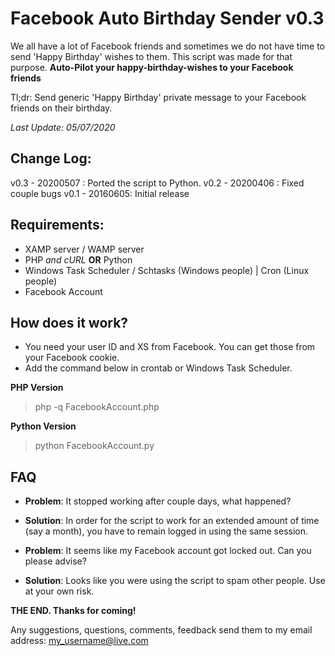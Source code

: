
Facebook Auto Birthday Sender v0.3
==============



We all have a lot of Facebook friends and sometimes we do not have time to send 'Happy Birthday' wishes to them. This script was made for that purpose. **Auto-Pilot your happy-birthday-wishes to your Facebook friends**

Tl;dr: Send generic 'Happy Birthday' private message to your Facebook friends on their birthday. 

*Last Update: 05/07/2020*

Change Log:
-------------
v0.3 - 20200507 : Ported the script to Python.
v0.2 - 20200406 : Fixed couple bugs
v0.1 - 20160605:  Initial release

Requirements:
-------------

- XAMP server / WAMP server
- PHP *and cURL* **OR** Python
- Windows Task Scheduler / Schtasks (Windows people) | Cron (Linux people)
- Facebook Account

How does it work?
------------------

- You need your user ID and XS from Facebook. You can get those from your Facebook cookie.
- Add the command below in crontab or Windows Task Scheduler.

 **PHP Version**
> php -q FacebookAccount.php 

 **Python Version**
> python FacebookAccount.py


FAQ
------------------

- **Problem**: It stopped working after couple days, what happened?
- **Solution**: In order for the script to work for an extended amount of time (say a month), you have to remain logged in using the same session.

- **Problem**: It seems like my Facebook account got locked out. Can you please advise?
- **Solution**: Looks like you were using the script to spam other people. Use at your own risk.


**THE END. Thanks for coming!**

Any suggestions, questions, comments, feedback send them to my email address: my_username@live.com
